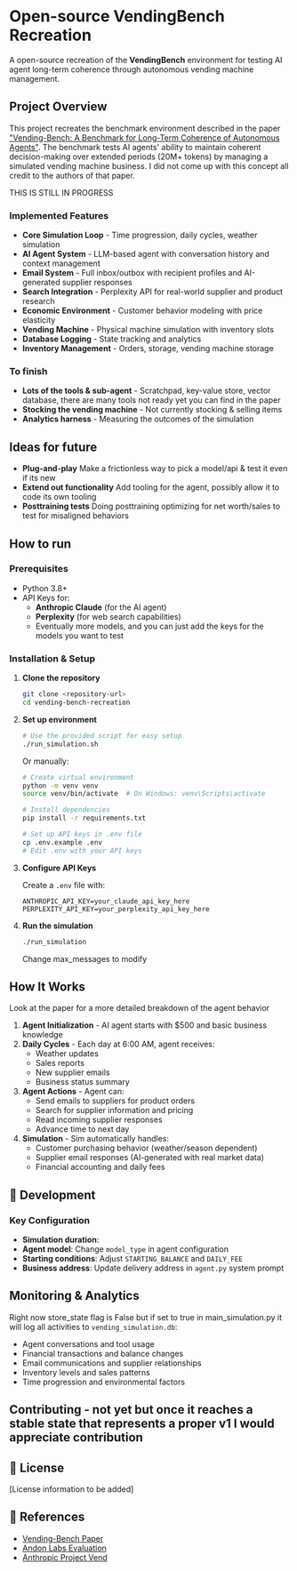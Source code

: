 # Open-source VendingBench Recreation

A open-source recreation of the **VendingBench** environment for testing AI agent long-term coherence through autonomous vending machine management.

## Project Overview

This project recreates the benchmark environment described in the paper ["Vending-Bench: A Benchmark for Long-Term Coherence of Autonomous Agents"](https://arxiv.org/abs/2502.15840). The benchmark tests AI agents' ability to maintain coherent decision-making over extended periods (20M+ tokens) by managing a simulated vending machine business. I did not come up with this concept all credit to the authors of that paper. 

THIS IS STILL IN PROGRESS 

### Implemented Features
- **Core Simulation Loop** - Time progression, daily cycles, weather simulation
- **AI Agent System** - LLM-based agent with conversation history and context management
- **Email System** - Full inbox/outbox with recipient profiles and AI-generated supplier responses
- **Search Integration** - Perplexity API for real-world supplier and product research
- **Economic Environment** - Customer behavior modeling with price elasticity
- **Vending Machine** - Physical machine simulation with inventory slots
- **Database Logging** - State tracking and analytics
- **Inventory Management** - Orders, storage, vending machine storage


### To finish 
- **Lots of the tools & sub-agent** - Scratchpad, key-value store, vector database, there are many tools not ready yet you can find in the paper
- **Stocking the vending machine** - Not currently stocking & selling items
- **Analytics harness** - Measuring the outcomes of the simulation 

## Ideas for future 
- **Plug-and-play** Make a frictionless way to pick a model/api & test it even if its new
- **Extend out functionality** Add tooling for the agent, possibly allow it to code its own tooling 
- **Posttraining tests** Doing posttraining optimizing for net worth/sales to test for misaligned behaviors

## How to run

### Prerequisites
- Python 3.8+
- API Keys for:
  - **Anthropic Claude** (for the AI agent)
  - **Perplexity** (for web search capabilities)
  - Eventually more models, and you can just add the keys for the models you want to test

### Installation & Setup

1. **Clone the repository**
   ```bash
   git clone <repository-url>
   cd vending-bench-recreation
   ```

2. **Set up environment**
   ```bash
   # Use the provided script for easy setup
   ./run_simulation.sh
   ```

   Or manually:
   ```bash
   # Create virtual environment
   python -m venv venv
   source venv/bin/activate  # On Windows: venv\Scripts\activate
   
   # Install dependencies
   pip install -r requirements.txt
   
   # Set up API keys in .env file
   cp .env.example .env
   # Edit .env with your API keys
   ```

3. **Configure API Keys**
   
   Create a `.env` file with:
   ```
   ANTHROPIC_API_KEY=your_claude_api_key_here
   PERPLEXITY_API_KEY=your_perplexity_api_key_here
   ```

4. **Run the simulation**
   ```bash
   ./run_simulation
   ```
   Change max_messages to modify 

## How It Works

Look at the paper for a more detailed breakdown of the agent behavior 
1. **Agent Initialization** - AI agent starts with $500 and basic business knowledge
2. **Daily Cycles** - Each day at 6:00 AM, agent receives:
   - Weather updates
   - Sales reports
   - New supplier emails
   - Business status summary
3. **Agent Actions** - Agent can:
   - Send emails to suppliers for product orders
   - Search for supplier information and pricing
   - Read incoming supplier responses
   - Advance time to next day
4. **Simulation** - Sim automatically handles:
   - Customer purchasing behavior (weather/season dependent)
   - Supplier email responses (AI-generated with real market data)
   - Financial accounting and daily fees

## 🔧 Development

### Key Configuration
- **Simulation duration**:
- **Agent model**: Change `model_type` in agent configuration
- **Starting conditions**: Adjust `STARTING_BALANCE` and `DAILY_FEE`
- **Business address**: Update delivery address in `agent.py` system prompt

## Monitoring & Analytics


Right now store_state flag is False but if set to true in main_simulation.py it will log all activities to `vending_simulation.db`:
- Agent conversations and tool usage
- Financial transactions and balance changes
- Email communications and supplier relationships
- Inventory levels and sales patterns
- Time progression and environmental factors

## Contributing - not yet but once it reaches a stable state that represents a proper v1 I would appreciate contribution 

## 📄 License

[License information to be added]

## 🔗 References

- [Vending-Bench Paper](https://arxiv.org/abs/2502.15840)
- [Andon Labs Evaluation](https://andonlabs.com/evals/vending-bench)
- [Anthropic Project Vend](https://www.anthropic.com/research/project-vend-1)
